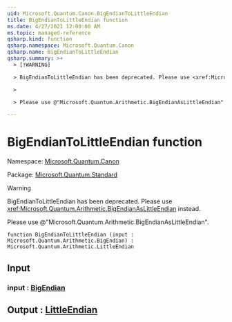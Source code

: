 ```yaml
---
uid: Microsoft.Quantum.Canon.BigEndianToLittleEndian
title: BigEndianToLittleEndian function
ms.date: 4/27/2021 12:00:00 AM
ms.topic: managed-reference
qsharp.kind: function
qsharp.namespace: Microsoft.Quantum.Canon
qsharp.name: BigEndianToLittleEndian
qsharp.summary: >+
  > [!WARNING]

  > BigEndianToLittleEndian has been deprecated. Please use <xref:Microsoft.Quantum.Arithmetic.BigEndianAsLittleEndian> instead.

  >

  > Please use @"Microsoft.Quantum.Arithmetic.BigEndianAsLittleEndian".

---
```


# BigEndianToLittleEndian function

Namespace: [Microsoft.Quantum.Canon](xref:Microsoft.Quantum.Canon)

Package: [Microsoft.Quantum.Standard](https://nuget.org/packages/Microsoft.Quantum.Standard)


> [!WARNING]
> BigEndianToLittleEndian has been deprecated. Please use <xref:Microsoft.Quantum.Arithmetic.BigEndianAsLittleEndian> instead.
>
> Please use @"Microsoft.Quantum.Arithmetic.BigEndianAsLittleEndian".



```qsharp
function BigEndianToLittleEndian (input : Microsoft.Quantum.Arithmetic.BigEndian) : Microsoft.Quantum.Arithmetic.LittleEndian
```


## Input

### input : [BigEndian](xref:Microsoft.Quantum.Arithmetic.BigEndian)





## Output : [LittleEndian](xref:Microsoft.Quantum.Arithmetic.LittleEndian)

